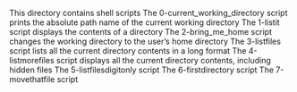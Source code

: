 This directory contains shell scripts
 The 0-current_working_directory script prints the absolute path name of the current working directory
The 1-listit script displays the contents of a directory
The 2-bring_me_home script changes the working directory to the user’s home directory
The 3-listfiles script lists all the current directory contents in a long format
The 4-listmorefiles script displays all the current directory contents, including hidden files
The 5-listfilesdigitonly script
The 6-firstdirectory script
The 7-movethatfile script

